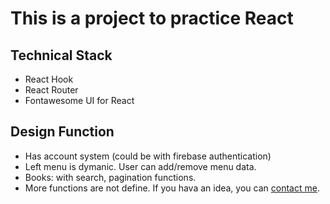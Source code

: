# This is a project to practice React

## Technical Stack

+ React Hook
+ React Router
+ Fontawesome UI for React

## Design Function

+ Has account system (could be with firebase authentication)
+ Left menu is dymanic. User can add/remove menu data.
+ Books: with search, pagination functions.
+ More functions are not define. If you hava an idea, you can [contact me](mailto:ma800423@gmail.com).

